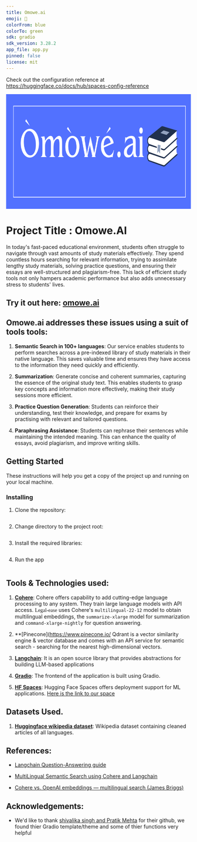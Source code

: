 ```yaml
---
title: Omowe.ai
emoji: 🏢
colorFrom: blue
colorTo: green
sdk: gradio
sdk_version: 3.28.2
app_file: app.py
pinned: false
license: mit
---
```


Check out the configuration reference at https://huggingface.co/docs/hub/spaces-config-reference
<p  align="center">

<img  src="logo/omowe_logo.png"  alt="omowe.ai Logo"  height=312  width=820/>

</p>  


# Project Title : Omowe.AI

In today's fast-paced educational environment, students often struggle to navigate through vast amounts of study materials effectively. They spend countless hours searching for relevant information, trying to assimilate lengthy study materials, solving practice questions, and ensuring their essays are well-structured and plagiarism-free. This lack of efficient study tools not only hampers academic performance but also adds unnecessary stress to students' lives.

## Try it out here:  **[omowe.ai](https://huggingface.co/spaces/paulokewunmi/omowe.ai)**

## Omowe.ai addresses these issues using a suit of tools tools:

1. **Semantic Search in 100+ languages**: Our service enables students to perform searches across a pre-indexed library of study materials in their native language. This saves valuable time and ensures they have access to the information they need quickly and efficiently.

2. **Summarization**: Generate concise and coherent summaries, capturing the essence of the original study text. This enables students to grasp key concepts and information more effectively, making their study sessions more efficient.

3. **Practice Question Generation**: Students can reinforce their understanding, test their knowledge, and prepare for exams by practising with relevant and tailored questions.

4. **Paraphrasing Assistance**:  Students can rephrase their sentences while maintaining the intended meaning. This can enhance the quality of essays, avoid plagiarism, and improve writing skills.


## Getting Started

These instructions will help you get a copy of the project up and running on your local machine.

### Installing

1. Clone the repository:

```git clone https://github.com/Paulooh007/omowe.ai.git
```

2. Change directory to the project root:

```cd omowe.ai
```

3. Install the required libraries:

```pip install -r requirements.txt
```

4. Run the app

```python app.py
```

## Tools & Technologies used:

1. **[Cohere](https://docs.cohere.ai/docs/the-cohere-platform)**: Cohere offers capability to add cutting-edge language processing to any system. They train large language models with API access. <font face="Trebuchet MS">Legal-ease</font> uses Cohere's `multilingual-22-12` model to obtain multilingual embeddings, the `summarize-xlarge` model for summarization and `command-xlarge-nightly` for question answering.

2.  **[Pinecone](https://www.pinecone.io/ Qdrant is a vector similarity engine & vector database and comes with an API service for semantic search - searching for the nearest high-dimensional vectors. 

3.  **[Langchain](https://langchain.readthedocs.io/en/latest/getting_started/getting_started.html)**: It is an open source library that provides abstractions for building LLM-based applications

4.  **[Gradio](https://gradio.app/docs/)**: The frontend of the application is built using Gradio.

5. **[HF Spaces](https://huggingface.co/docs/hub/spaces-overview)**: Hugging Face Spaces offers deployment support for ML applications. [Here is the link to our space](https://huggingface.co/spaces/paulokewunmi/omowe.ai)

## Datasets Used.

1. **[Huggingface wikipedia dataset](https://huggingface.co/datasets/wikipedia)**: Wikipedia dataset containing cleaned articles of all languages.


## References:

- [Langchain Question-Answering guide](https://langchain.readthedocs.io/en/latest/use_cases/question_answering.html)

- [MultiLingual Semantic Search using Cohere and Langchain](https://txt.cohere.ai/search-cohere-langchain/)

- [Cohere vs. OpenAI embeddings — multilingual search (James Briggs)](https://qdrant.tech/articles/qa-with-cohere-and-qdrant/)


## Acknowledgements:

- We'd like to thank [shivalika singh and Pratik Mehta](https://github.com/shivalikasingh95/legal-ease) for their github, we found thier Gradio template/theme and some of thier functions very helpful